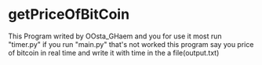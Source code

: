 # getPriceOfBitCoin
This Program writed by OOsta_GHaem and you for use it most run "timer.py" if you run "main.py" that's not worked this program say you price of bitcoin in real time and write it with time in the a file(output.txt) 
